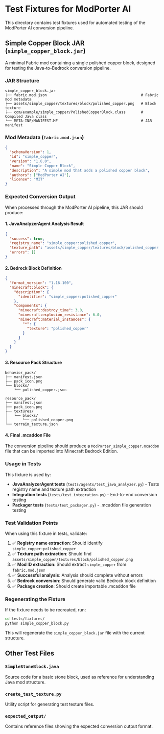 # Test Fixtures for ModPorter AI

This directory contains test fixtures used for automated testing of the ModPorter AI conversion pipeline.

## Simple Copper Block JAR (`simple_copper_block.jar`)

A minimal Fabric mod containing a single polished copper block, designed for testing the Java-to-Bedrock conversion pipeline.

### JAR Structure

```
simple_copper_block.jar
├── fabric.mod.json                                           # Fabric mod metadata
├── assets/simple_copper/textures/block/polished_copper.png   # Block texture
├── com/example/simple_copper/PolishedCopperBlock.class       # Compiled Java class
└── META-INF/MANIFEST.MF                                      # JAR manifest
```

### Mod Metadata (`fabric.mod.json`)

```json
{
  "schemaVersion": 1,
  "id": "simple_copper",
  "version": "1.0.0",
  "name": "Simple Copper Block",
  "description": "A simple mod that adds a polished copper block",
  "authors": ["ModPorter AI"],
  "license": "MIT"
}
```

### Expected Conversion Output

When processed through the ModPorter AI pipeline, this JAR should produce:

#### 1. JavaAnalyzerAgent Analysis Result
```json
{
  "success": true,
  "registry_name": "simple_copper:polished_copper",
  "texture_path": "assets/simple_copper/textures/block/polished_copper.png",
  "errors": []
}
```

#### 2. Bedrock Block Definition
```json
{
  "format_version": "1.16.100",
  "minecraft:block": {
    "description": {
      "identifier": "simple_copper:polished_copper"
    },
    "components": {
      "minecraft:destroy_time": 3.0,
      "minecraft:explosion_resistance": 6.0,
      "minecraft:material_instances": {
        "*": {
          "texture": "polished_copper"
        }
      }
    }
  }
}
```

#### 3. Resource Pack Structure
```
behavior_pack/
├── manifest.json
├── pack_icon.png
└── blocks/
    └── polished_copper.json

resource_pack/
├── manifest.json
├── pack_icon.png
├── textures/
│   └── blocks/
│       └── polished_copper.png
└── terrain_texture.json
```

#### 4. Final .mcaddon File
The conversion pipeline should produce a `ModPorter_simple_copper.mcaddon` file that can be imported into Minecraft Bedrock Edition.

### Usage in Tests

This fixture is used by:

- **JavaAnalyzerAgent tests** (`tests/agents/test_java_analyzer.py`) - Tests registry name and texture path extraction
- **Integration tests** (`tests/test_integration.py`) - End-to-end conversion testing
- **Packager tests** (`tests/test_packager.py`) - .mcaddon file generation testing

### Test Validation Points

When using this fixture in tests, validate:

1. ✅ **Registry name extraction**: Should identify `simple_copper:polished_copper`
2. ✅ **Texture path extraction**: Should find `assets/simple_copper/textures/block/polished_copper.png`
3. ✅ **Mod ID extraction**: Should extract `simple_copper` from `fabric.mod.json`
4. ✅ **Successful analysis**: Analysis should complete without errors
5. ✅ **Bedrock conversion**: Should generate valid Bedrock block definition
6. ✅ **Package creation**: Should create importable .mcaddon file

### Regenerating the Fixture

If the fixture needs to be recreated, run:

```bash
cd tests/fixtures/
python simple_copper_block.py
```

This will regenerate the `simple_copper_block.jar` file with the current structure.

## Other Test Files

### `SimpleStoneBlock.java`
Source code for a basic stone block, used as reference for understanding Java mod structure.

### `create_test_texture.py`
Utility script for generating test texture files.

### `expected_output/`
Contains reference files showing the expected conversion output format.